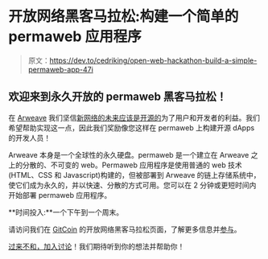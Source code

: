 # 开放网络黑客马拉松:构建一个简单的 permaweb 应用程序

> 原文：<https://dev.to/cedriking/open-web-hackathon-build-a-simple-permaweb-app-47i>

## 欢迎来到永久开放的 permaweb 黑客马拉松！

在 [Arweave](http://bit.ly/32MGZqh) 我们坚信[新网络的未来应该是开源的](http://bit.ly/32OaXdy)为了用户和开发者的利益。我们希望帮助实现这一点，因此我们奖励像您这样在 permaweb 上构建开源 dApps 的开发人员！

Arweave 本身是一个全球性的永久硬盘。permaweb 是一个建立在 Arweave 之上的分散的、不可变的 web。Permaweb 应用程序是使用普通的 web 技术(HTML、CSS 和 Javascript)构建的，但被部署到 Arweave 的链上存储系统中，使它们成为永久的，并以快速、分散的方式可用。您可以在 2 分钟或更短时间内开始部署 permaweb 应用程序。

**时间投入:**一个下午到一个周末。

请访问我们在 [GitCoin](http://bit.ly/2M2qKj8) 的开放网络黑客马拉松页面，了解更多信息并[参与](http://bit.ly/2M2qKj8)。

[过来不和，加入讨论](http://bit.ly/2M9DfcO)！我们期待听到你的想法并帮助你！